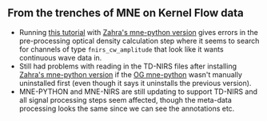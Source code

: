 ## From the trenches of MNE on Kernel Flow data
- Running [this tutorial](https://mne.tools/mne-nirs/main/auto_examples/general/plot_11_hrf_measured.html#sphx-glr-auto-examples-general-plot-11-hrf-measured-py) with [Zahra's mne-python version](https://github.com/Zahra-M-Aghajan/mne-python) gives errors in the pre-processing optical density calculation step where it seems to search for channels of type `fnirs_cw_amplitude` that look like it wants continuous wave data in.
- Still had problems with reading in the TD-NIRS files after installing [Zahra's mne-python version](https://github.com/Zahra-M-Aghajan/mne-python) if the [OG mne-python](https://github.com/mne-tools/mne-python/) wasn't manually uninstalled first (even though it says it uninstalls the previous version).
- MNE-PYTHON and MNE-NIRS are still updating to support TD-NIRS and all signal processing steps seem affected, though the meta-data processing looks the same since we can see the annotations etc. 